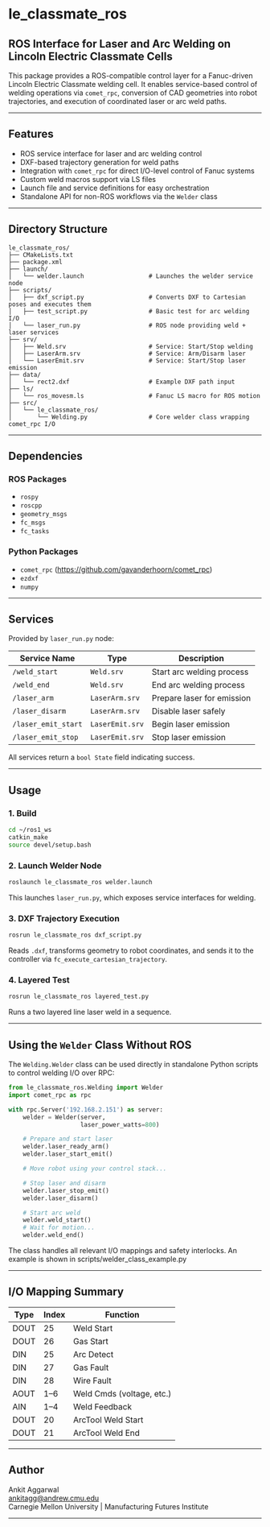 # le_classmate_ros

## ROS Interface for Laser and Arc Welding on Lincoln Electric Classmate Cells

This package provides a ROS-compatible control layer for a Fanuc-driven Lincoln Electric Classmate welding cell. It enables service-based control of welding operations via `comet_rpc`, conversion of CAD geometries into robot trajectories, and execution of coordinated laser or arc weld paths.

---

## Features

- ROS service interface for laser and arc welding control
- DXF-based trajectory generation for weld paths
- Integration with `comet_rpc` for direct I/O-level control of Fanuc systems
- Custom weld macros support via LS files
- Launch file and service definitions for easy orchestration
- Standalone API for non-ROS workflows via the `Welder` class

---

## Directory Structure

```
le_classmate_ros/
├── CMakeLists.txt
├── package.xml
├── launch/
│   └── welder.launch                  # Launches the welder service node
├── scripts/
│   ├── dxf_script.py                  # Converts DXF to Cartesian poses and executes them
│   ├── test_script.py                 # Basic test for arc welding I/O
│   └── laser_run.py                   # ROS node providing weld + laser services
├── srv/
│   ├── Weld.srv                       # Service: Start/Stop welding
│   ├── LaserArm.srv                   # Service: Arm/Disarm laser
│   └── LaserEmit.srv                  # Service: Start/Stop laser emission
├── data/
│   └── rect2.dxf                      # Example DXF path input
├── ls/
│   └── ros_movesm.ls                  # Fanuc LS macro for ROS motion
├── src/
│   └── le_classmate_ros/
│       └── Welding.py                 # Core welder class wrapping comet_rpc I/O
```

---

## Dependencies

### ROS Packages
- `rospy`
- `roscpp`
- `geometry_msgs`
- `fc_msgs`
- `fc_tasks`

### Python Packages
- `comet_rpc` (https://github.com/gavanderhoorn/comet_rpc)
- `ezdxf`
- `numpy`

---

## Services

Provided by `laser_run.py` node:

| Service Name         | Type            | Description                          |
|----------------------|-----------------|--------------------------------------|
| `/weld_start`        | `Weld.srv`      | Start arc welding process            |
| `/weld_end`          | `Weld.srv`      | End arc welding process              |
| `/laser_arm`         | `LaserArm.srv`  | Prepare laser for emission           |
| `/laser_disarm`      | `LaserArm.srv`  | Disable laser safely                 |
| `/laser_emit_start`  | `LaserEmit.srv` | Begin laser emission                 |
| `/laser_emit_stop`   | `LaserEmit.srv` | Stop laser emission                  |

All services return a `bool State` field indicating success.

---

## Usage

### 1. Build

```bash
cd ~/ros1_ws
catkin_make
source devel/setup.bash
```

### 2. Launch Welder Node

```bash
roslaunch le_classmate_ros welder.launch
```

This launches `laser_run.py`, which exposes service interfaces for welding.

### 3. DXF Trajectory Execution

```bash
rosrun le_classmate_ros dxf_script.py
```

Reads `.dxf`, transforms geometry to robot coordinates, and sends it to the controller via `fc_execute_cartesian_trajectory`.

### 4. Layered Test

```bash
rosrun le_classmate_ros layered_test.py
```

Runs a two layered line laser weld in a sequence.

---

## Using the `Welder` Class Without ROS

The `Welding.Welder` class can be used directly in standalone Python scripts to control welding I/O over RPC:

```python
from le_classmate_ros.Welding import Welder
import comet_rpc as rpc

with rpc.Server('192.168.2.151') as server:
    welder = Welder(server,
                    laser_power_watts=800)

    # Prepare and start laser
    welder.laser_ready_arm()
    welder.laser_start_emit()

    # Move robot using your control stack...

    # Stop laser and disarm
    welder.laser_stop_emit()
    welder.laser_disarm()

    # Start arc weld
    welder.weld_start()
    # Wait for motion...
    welder.weld_end()
```

The class handles all relevant I/O mappings and safety interlocks. An example is shown in scripts/welder_class_example.py

---

## I/O Mapping Summary

| Type     | Index | Function                  |
|----------|-------|---------------------------|
| DOUT     | 25    | Weld Start                |
| DOUT     | 26    | Gas Start                 |
| DIN      | 25    | Arc Detect                |
| DIN      | 27    | Gas Fault                 |
| DIN      | 28    | Wire Fault                |
| AOUT     | 1–6   | Weld Cmds (voltage, etc.) |
| AIN      | 1–4   | Weld Feedback             |
| DOUT     | 20    | ArcTool Weld Start        |
| DOUT     | 21    | ArcTool Weld End          |

---

## Author

Ankit Aggarwal  
ankitagg@andrew.cmu.edu  
Carnegie Mellon University | Manufacturing Futures Institute

---
